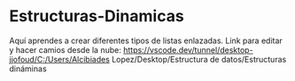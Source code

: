 # Estructuras-Dinamicas
Aquí aprendes a crear diferentes tipos de listas enlazadas.
Link para editar y hacer camios desde la nube: https://vscode.dev/tunnel/desktop-jjofoud/C:/Users/Alcibiades Lopez/Desktop/Estructura de datos/Estructuras dináminas

